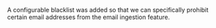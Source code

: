 A configurable blacklist was added so that we can specifically prohibit certain
email addresses from the email ingestion feature.
